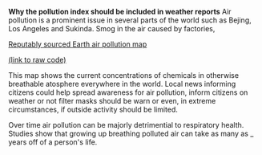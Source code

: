 **Why the pollution index should be included in weather reports**
Air pollution is a prominent issue in several parts of the world such as Bejing, Los Angeles and Sukinda. Smog in the air caused by factories, 
>
[Reputably sourced Earth air pollution map](https://earth.nullschool.net/#current/chem/surface/level/overlay=so2smass/orthographic=-60.32,2.21,406)

[(link to raw code)](https://github.com/cambecc/earth)
>
This map shows the current concentrations of chemicals in otherwise breathable atosphere everywhere in the world. Local news informing citizens could help spread awareness for air pollution, inform citizens on weather or not filter masks should be warn or even, in extreme circumstances, if outside activity should be limited.
>
Over time air pollution can be majorly detrimential to respiratory health. Studies show that growing up breathing polluted air can take as many as _ years off of a person's life.


